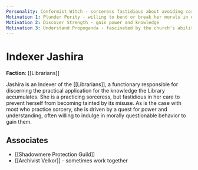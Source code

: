 ```yaml
---
Personality: Conformist Witch - sorceress fastidious about avoiding corruption
Motivation 1: Plunder Purity - willing to bend or break her morals in order to...
Motivation 2: Discover Strength - gain power and knowledge
Motivation 3: Understand Propoganda - fascinated by the church's ability to steer the population
---
```


# Indexer Jashira

**Faction**: [[Librarians]]

Jashira is an Indexer of the [[Librarians]], a functionary responsible for discerning the practical application for the knowledge the Library accumulates.  She is a practicing sorceress, but fastidious in her care to prevent herself from becoming tainted by its misuse.  As is the case with most who practice sorcery, she is driven by a quest for power and understanding, often willing to indulge in morally questionable behavior to gain them.

## Associates

- [[Shadowmere Protection Guild]]
- [[Archivist Velkor]] - sometimes work together